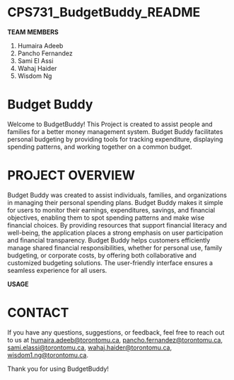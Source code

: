 # CPS731_BudgetBuddy_README

**TEAM MEMBERS**
  1. Humaira Adeeb
  2. Pancho Fernandez
  3. Sami El Assi
  4. Wahaj Haider
  5. Wisdom Ng


# **Budget Buddy**

Welcome to BudgetBuddy! This Project is created to assist people and families for a better money management system. Budget Buddy facilitates personal budgeting by providing tools for tracking expenditure, displaying spending patterns, and working together on a common budget.


# **PROJECT OVERVIEW**

Budget Buddy was created to assist individuals, families, and organizations in managing their personal spending plans. Budget Buddy makes it simple for users to monitor their earnings, expenditures, savings, and financial objectives, enabling them to spot spending patterns and make wise financial choices. By providing resources that support financial literacy and well-being, the application places a strong emphasis on user participation and financial transparency. Budget Buddy helps customers efficiently manage shared financial responsibilities, whether for personal use, family budgeting, or corporate costs, by offering both collaborative and customized budgeting solutions. The user-friendly interface ensures a seamless experience for all users.

**USAGE**



 # **CONTACT**

If you have any questions, suggestions, or feedback, feel free to reach out to us at humaira.adeeb@torontomu.ca, pancho.fernandez@torontomu.ca, sami.elassi@torontomu.ca, wahaj.haider@torontomu.ca, wisdom1.ng@torontomu.ca.


Thank you for using BudgetBuddy!
